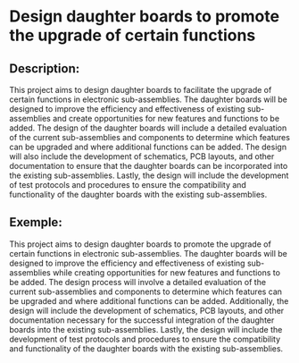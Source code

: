 # Design daughter boards to promote the upgrade of certain functions

## Description:
This project aims to design daughter boards to facilitate the upgrade of certain functions in electronic sub-assemblies. The daughter boards will be designed to improve the efficiency and effectiveness of existing sub-assemblies and create opportunities for new features and functions to be added. The design of the daughter boards will include a detailed evaluation of the current sub-assemblies and components to determine which features can be upgraded and where additional functions can be added. The design will also include the development of schematics, PCB layouts, and other documentation to ensure that the daughter boards can be incorporated into the existing sub-assemblies. Lastly, the design will include the development of test protocols and procedures to ensure the compatibility and functionality of the daughter boards with the existing sub-assemblies.

## Exemple:
This project aims to design daughter boards to promote the upgrade of certain functions in electronic sub-assemblies. The daughter boards will be designed to improve the efficiency and effectiveness of existing sub-assemblies while creating opportunities for new features and functions to be added. The design process will involve a detailed evaluation of the current sub-assemblies and components to determine which features can be upgraded and where additional functions can be added. Additionally, the design will include the development of schematics, PCB layouts, and other documentation necessary for the successful integration of the daughter boards into the existing sub-assemblies. Lastly, the design will include the development of test protocols and procedures to ensure the compatibility and functionality of the daughter boards with the existing sub-assemblies.